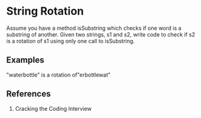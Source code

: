 # String Rotation

Assume you have a method isSubstring which checks if one word is a substring of another. Given two strings, s1 and s2, write code to check if s2 is a rotation of s1 using only one call to isSubstring.

## Examples

"waterbottle" is a rotation of"erbottlewat"

## References

1. Cracking the Coding Interview
